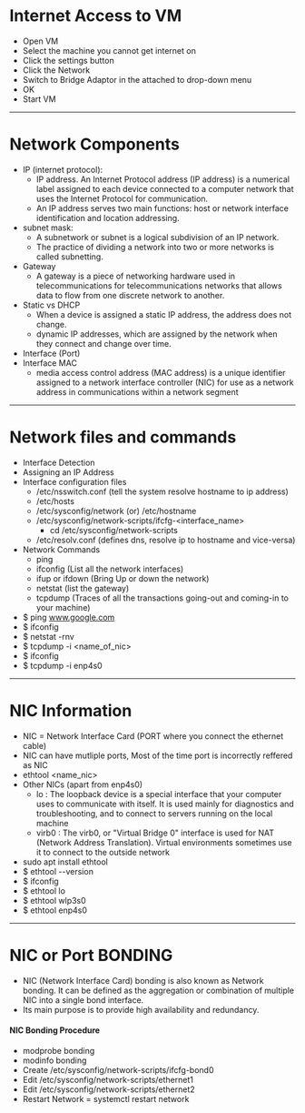 # Internet Access to VM

- Open VM
- Select the machine you cannot get internet on
- Click the settings button
- Click the Network
- Switch to Bridge Adaptor in the attached to drop-down menu
- OK
- Start VM

---

# Network Components

- IP (internet protocol):
  - IP address. An Internet Protocol address (IP address) is a numerical label assigned to each device connected to a computer network that uses the Internet Protocol for communication.
  - An IP address serves two main functions: host or network interface identification and location addressing.
- subnet mask:
  - A subnetwork or subnet is a logical subdivision of an IP network.
  - The practice of dividing a network into two or more networks is called subnetting.
- Gateway
  - A gateway is a piece of networking hardware used in telecommunications for telecommunications networks that allows data to flow from one discrete network to another.
- Static vs DHCP
  - When a device is assigned a static IP address, the address does not change.
  - dynamic IP addresses, which are assigned by the network when they connect and change over time.
- Interface (Port)
- Interface MAC
  - media access control address (MAC address) is a unique identifier assigned to a network interface controller (NIC) for use as a network address in communications within a network segment

---

# Network files and commands

- Interface Detection
- Assigning an IP Address
- Interface configuration files
  - /etc/nsswitch.conf (tell the system resolve hostname to ip address)
  - /etc/hosts
  - /etc/sysconfig/network (or) /etc/hostname
  - /etc/sysconfig/network-scripts/ifcfg-<interface_name>
    - cd /etc/sysconfig/network-scripts
  - /etc/resolv.conf (defines dns, resolve ip to hostname and vice-versa)
- Network Commands
  - ping
  - ifconfig (List all the network interfaces)
  - ifup or ifdown (Bring Up or down the network)
  - netstat (list the gateway)
  - tcpdump (Traces of all the transactions going-out and coming-in to your machine)
- \$ ping www.google.com
- \$ ifconfig
- \$ netstat -rnv
- \$ tcpdump -i <name_of_nic>
- \$ ifconfig
- \$ tcpdump -i enp4s0

---

# NIC Information

- NIC = Network Interface Card (PORT where you connect the ethernet cable)
- NIC can have mutliple ports, Most of the time port is incorrectly reffered as NIC
- ethtool <name_nic>
- Other NICs (apart from enp4s0)
  - lo : The loopback device is a special interface that your computer uses to communicate with itself. It is used mainly for diagnostics and troubleshooting, and to connect to servers running on the local machine
  - virb0 : The virb0, or "Virtual Bridge 0" interface is used for NAT (Network Address Translation). Virtual environments sometimes use it to connect to the outside network
- sudo apt install ethtool
- \$ ethtool --version
- \$ ifconfig
- \$ ethtool lo
- \$ ethtool wlp3s0
- \$ ethtool enp4s0

---

# NIC or Port BONDING

- NIC (Network Interface Card) bonding is also known as Network bonding. It can be defined as the aggregation or combination of multiple NIC into a single bond interface.
- Its main purpose is to provide high availability and redundancy.

#### NIC Bonding Procedure

- modprobe bonding
- modinfo bonding
- Create /etc/sysconfig/network-scripts/ifcfg-bond0
- Edit /etc/sysconfig/network-scripts/ethernet1
- Edit /etc/sysconfig/network-scripts/ethernet2
- Restart Network = systemctl restart network
<!--
nic1 -----*>
              bond0
nic2 -----*>
 -->
